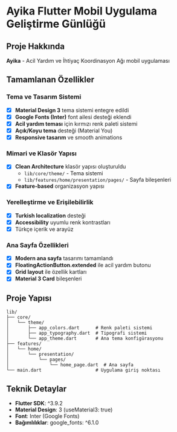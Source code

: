 # Ayika Flutter Mobil Uygulama Geliştirme Günlüğü

## Proje Hakkında
**Ayika** - Acil Yardım ve İhtiyaç Koordinasyon Ağı mobil uygulaması

## Tamamlanan Özellikler

### Tema ve Tasarım Sistemi
- [x] **Material Design 3** tema sistemi entegre edildi
- [x] **Google Fonts (Inter)** font ailesi desteği eklendi
- [x] **Acil yardım teması** için kırmızı renk paleti sistemi
- [x] **Açık/Koyu tema** desteği (Material You)
- [x] **Responsive tasarım** ve smooth animations

### Mimari ve Klasör Yapısı
- [x] **Clean Architecture** klasör yapısı oluşturuldu
  - `lib/core/theme/` - Tema sistemi
  - `lib/features/home/presentation/pages/` - Sayfa bileşenleri
- [x] **Feature-based** organizasyon yapısı

### Yerelleştirme ve Erişilebilirlik
- [x] **Turkish localization** desteği
- [x] **Accessibility** uyumlu renk kontrastları
- [x] Türkçe içerik ve arayüz

### Ana Sayfa Özellikleri
- [x] **Modern ana sayfa** tasarımı tamamlandı
- [x] **FloatingActionButton.extended** ile acil yardım butonu
- [x] **Grid layout** ile özellik kartları
- [x] **Material 3 Card** bileşenleri

## Proje Yapısı
```
lib/
├── core/
│   └── theme/
│       ├── app_colors.dart      # Renk paleti sistemi
│       ├── app_typography.dart  # Tipografi sistemi
│       └── app_theme.dart       # Ana tema konfigürasyonu
├── features/
│   └── home/
│       └── presentation/
│           └── pages/
│               └── home_page.dart  # Ana sayfa
└── main.dart                    # Uygulama giriş noktası
```

## Teknik Detaylar
- **Flutter SDK**: ^3.9.2
- **Material Design**: 3 (useMaterial3: true)
- **Font**: Inter (Google Fonts)
- **Bağımlılıklar**: google_fonts: ^6.1.0